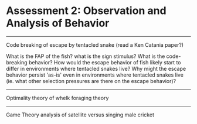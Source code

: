 # Assessment 2: Observation and Analysis of Behavior

---
Code breaking of escape by tentacled snake (read a Ken Catania paper?)

What is the FAP of the fish? what is the sign stimulus? What is the code-breaking behavior? How would the escape behavior of fish likely start to differ in environments where tentacled snakes live? Why might the escape behavior persist 'as-is' even in environments where tentacled snakes live (ie. what other selection pressures are there on the escape behavior)?

---
Optimality theory of whelk foraging theory

---

Game Theory analysis of satellite versus singing male cricket 


